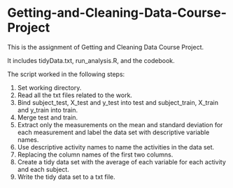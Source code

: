 # Getting-and-Cleaning-Data-Course-Project

This is the assignment of Getting and Cleaning Data Course Project.

It includes tidyData.txt, run_analysis.R, and the codebook.

The script worked in the following steps:

1. Set working directory.
2. Read all the txt files related to the work.
3. Bind subject_test, X_test and y_test into test and subject_train, X_train and y_train into train. 
4. Merge test and train.
5. Extract only the measurements on the mean and standard deviation for each measurement and label the data set with descriptive variable names.
6. Use descriptive activity names to name the activities in the data set.
7. Replacing the column names of the first two columns.
8. Create a tidy data set with the average of each variable for each activity and each subject.
9. Write the tidy data set to a txt file.
